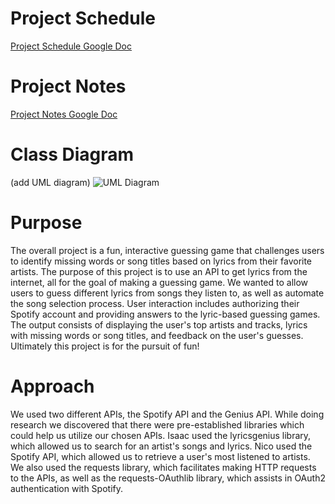 # Project Schedule
[Project Schedule Google Doc](https://docs.google.com/document/d/10tnOg8KHfubyNcZCi7PBRFNAf76mslNitxwFQazbzAs/edit)

# Project Notes
[Project Notes Google Doc](https://docs.google.com/document/d/1NXpK9OvyxsLzajeomOTyXSqDQzA0lvrBeQZMqZY2CDU/edit?usp=sharing)

# Class Diagram
(add UML diagram)
![UML Diagram](./path_to_image.png)

# Purpose
The overall project is a fun, interactive guessing game that challenges users to identify missing words or song titles
based on lyrics from their favorite artists. The purpose of this project is to use an API to get lyrics from the
internet, all for the goal of making a guessing game. We wanted to allow users to guess different lyrics from songs they
listen to, as well as automate the song selection process. User interaction includes authorizing their Spotify account
and providing answers to the lyric-based guessing games. The output consists of displaying the user's top artists and
tracks, lyrics with missing words or song titles, and feedback on the user's guesses. Ultimately this project is for the
pursuit of fun!

# Approach
We used two different APIs, the Spotify API and the Genius API. While doing research we discovered that there were
pre-established libraries which could help us utilize our chosen APIs. Isaac used the lyricsgenius library, which
allowed us to search for an artist's songs and lyrics. Nico used the Spotify API, which allowed us to retrieve a user's
most listened to artists. We also used the requests library, which facilitates making HTTP requests to the APIs, as well
as the requests-OAuthlib library, which assists in OAuth2 authentication with Spotify.
